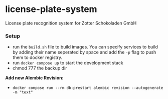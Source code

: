 # license-plate-system
License plate recognition system for Zotter Schokoladen GmbH

### Setup
- run the `build.sh` file to build images. You can specify services to build by adding their name seperated by space and add the `-p` flag to push them to docker registry.
- run `docker compose up` to start the development stack
- chmod 777 the backup dir

**Add new Alembic Revision:**
- `docker compose run --rm db-prestart alembic revision --autogenerate -m "text"`